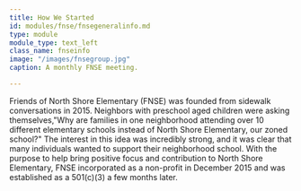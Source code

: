 ```yaml
---
title: How We Started
id: modules/fnse/fnsegeneralinfo.md
type: module
module_type: text_left
class_name: fnseinfo
image: "/images/fnsegroup.jpg"
caption: A monthly FNSE meeting.

---
```

Friends of North Shore Elementary (FNSE) was founded from sidewalk conversations in 2015. Neighbors with preschool aged children were asking themselves,"Why are families in one neighborhood attending over 10 different elementary schools instead of North Shore Elementary, our zoned school?" The interest in this idea was incredibly strong, and it was clear that many individuals wanted to support their neighborhood school. With the purpose to help bring positive focus and contribution to North Shore Elementary, FNSE incorporated as a non-profit in December 2015 and was established as a 501&#40;c)(3) a few months later.
